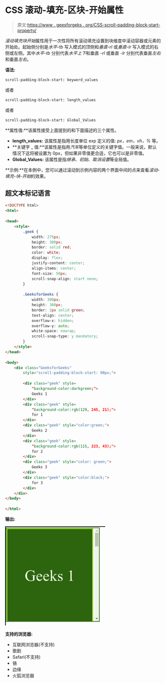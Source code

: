 # CSS 滚动-填充-区块-开始属性

> 原文:[https://www . geesforgeks . org/CSS-scroll-padding-block-start-property/](https://www.geeksforgeeks.org/css-scroll-padding-block-start-property/)

*滚动填充块开始*属性用于一次性将所有滚动填充设置到块维度中滚动容器或元素的开始处。起始侧分别是*水平-tb* 写入模式的顶侧和*垂直-rl* 或*垂直-lr* 写入模式的右侧或左侧。其中*水平-tb* 分别代表*水平上下*和垂直 *-rl* 或垂直 *-lr* 分别代表垂直*左右*和垂直*左右*。

**语法:**

```html
scroll-padding-block-start: keyword_values
```

或者

```html
scroll-padding-block-start: length_values
```

或者

```html
scroll-padding-block-start: Global_Values
```

**属性值:**该属性接受上面提到的和下面描述的三个属性。

*   **length_values:** 该属性是指用长度单位 exp 定义的值: *px，em，vh，%* 等。
*   **关键字 _ 值:**该属性是指用*汽车*等单位定义的关键字值。一般来说，默认情况下这将被设置为 0px，但如果非零值更合适，它也可以是非零值。
*   **Global_Values:** 该属性是指*继承*、*初始*、*取消设置*等全局值。

**示例:**在本例中，您可以通过滚动到示例内容的两个界面中间的点来查看*滚动-填充-块-开始*的效果。

## 超文本标记语言

```html
<!DOCTYPE html>
<html>

<head>
    <style>
        .geek {
            width: 275px;
            height: 300px;
            border: solid red;
            color: white;
            display: flex;
            justify-content: center;
            align-items: center;
            font-size: 50px;
            scroll-snap-align: start none;
        }

        .GeeksforGeeks {
            width: 300px;
            height: 300px;
            border: 2px solid green;
            text-align: center;
            overflow-x: hidden;
            overflow-y: auto;
            white-space: nowrap;
            scroll-snap-type: y mandatory;
        }
    </style>
</head>

<body>
    <div class="GeeksforGeeks"
        style="scroll-padding-block-start: 90px;">

        <div class="geek" style=
            "background-color:darkgreen;">
            Geeks 1
        </div>
        <div class="geek" style=
            "background-color:rgb(129, 245, 21);">
            for 1
        </div>
        <div class="geek" style="color:green;">
            Geeks 2
        </div>
        <div class="geek" style=
            "background-color:rgb(115, 223, 43);">
            for 2
        </div>
        <div class="geek" style="color: green;">
            Geeks 3
        </div>
        <div class="geek" style="color:black;">
            for 3
        </div>
    </div>
</body>

</html>
```

**输出:**

![](img/cde2f97a065769b981b16a361e906afb.png)

**支持的浏览器:**

*   互联网浏览器(不支持)
*   歌剧
*   Safari(不支持)
*   铬
*   边缘
*   火狐浏览器